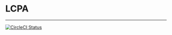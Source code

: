 #  LCPA

--------

[![CircleCI Status](https://circleci.com/gh/rubocop/rubocop/tree/master.svg?style=svg)](https://app.circleci.com/pipelines/github/KalinIvanov-l/LCPAssembly?branch=main)